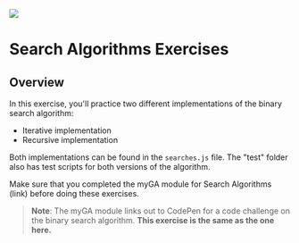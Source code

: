 ![](https://ga-dash.s3.amazonaws.com/production/assets/logo-9f88ae6c9c3871690e33280fcf557f33.png)

# Search Algorithms Exercises

## Overview
In this exercise, you'll practice two different implementations of the binary search algorithm:
* Iterative implementation
* Recursive implementation

Both implementations can be found in the `searches.js` file. The "test" folder also has test scripts for both versions of the algorithm.

Make sure that you completed the myGA module for Search Algorithms (link) before doing these exercises.

> **Note**: The myGA module links out to CodePen for a code challenge on the binary search algorithm. **This exercise is the same as the one here.**
